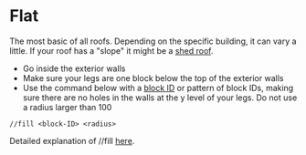 # Flat
The most basic of all roofs. Depending on the specific building, it can vary a little. If your roof has a "slope" it might be a [shed roof](./shed).

- Go inside the exterior walls
- Make sure your legs are one block below the top of the exterior walls
- Use the command below with a [block ID](id) or pattern of block IDs, making sure there are no holes in the walls at the y level of your legs. Do not use a radius larger than 100

```
//fill <block-ID> <radius>
```

Detailed explanation of //fill [here](../../worldedit#fill).